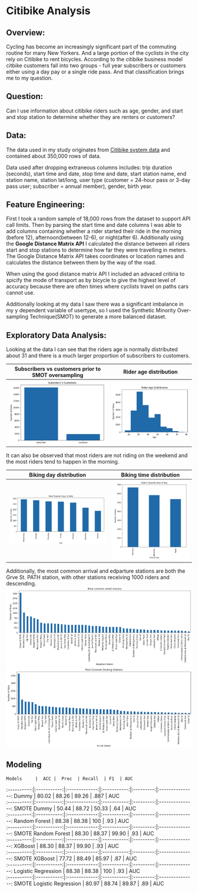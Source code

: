 # Citibike Analysis

## Overview:
Cycling has become an increasingly significant part of the commuting routine for many New Yorkers. And a large portion of the cyclists in the city rely on Citibike to rent bicycles. According to the citibike business model citbike customers fall into two groups - full year subscribers or customers either using a day pay or a single ride pass. And that classification brings me to my question. 

## Question:
Can I use information about citibike riders such as age, gender, and start and stop station to determine whether they are renters or customers?

## Data:
The data used in my study originates from [Citibike system data](https://www.citibikenyc.com/system-data) and contained about 350,000 rows of data. 

Data used after dropping extraneous columns includes: trip duration (seconds), start time and date, stop time and date, start station name, end station name, station lat/long, user type (customer = 24-hour pass or 3-day pass user; subscriber = annual member), gender, birth year. 

## Feature Engineering:

First I took a random sample of 18,000 rows from the dataset to support API call limits. Then by parsing the start time and date columns I was able to add columns containing whether a rider started their ride in the morning (before 12), afternoon(between 12-6), or night(after 6). Additionally using the **Google Distance Matrix API** I calculated the distance between all riders start and stop stations to determine how far they were travelling in meters. The Google Distance Matrix API takes coordinates or location names and calculates the distance between them by the way of the road. 

When using the good distance matrix API I included an advaced critiria to spicify the mode of transport as by bicycle to give the highest level of accuracy because there are often times where cyclists travel on paths cars cannot use. 

Additionally looking at my data I saw there was a significant imbalance in my y dependent variable of usertype, so I used the Synthetic Minority Over-sampling Technique(SMOT) to generate a more balanced dataset.  

## Exploratory Data Analysis:

Looking at the data I can see that the riders age is normally distributed about 31 and there is a much larger proportion of subscribers to customers.

Subscribers vs customers prior to SMOT oversampling           |  Rider age distribution    
:-------------------------:|:-------------------------:
![alt_text](graphs/customer_vs_subscribers.png)  | ![alt_text](graphs/age_distribution.png)

It can also be observed that most riders are not riding on the weekend and the most riders tend to happen in the morning. 

Biking day distribution              |  Biking time distribution    
:-------------------------:|:-------------------------:
![alt_text](graphs/biking_days.png)  | ![alt_text](graphs/biking_time.png)

Additionally, the most common arrival and edparture stations are both the Grve St. PATH station, with other stations receiving 1000 riders and descending.
![alt_text](graphs/rental_stations.png)
![alt_text](graphs/docking_stations.png)

## Modeling
    Models     |  ACC |  Prec  | Recall  | F1  | AUC    
:----------:|:-----------:|:-------------:|:-----------:|:---------:|:---------------:
    Dummy     |  80.02 |  88.26  | 89.26  | .887  | AUC  
:----------:|:-----------:|:-------------:|:-----------:|:---------:|:---------------:
    SMOTE Dummy     |  50.44 |  88.72  | 50.33  | .64  | AUC  
:----------:|:-----------:|:-------------:|:-----------:|:---------:|:---------------:
    Random Forest     |  88.38 |  88.38  | 100  | .93  | AUC  
:----------:|:-----------:|:-------------:|:-----------:|:---------:|:---------------:
    SMOTE Random Forest     |  88.30 |  88.37  | 99.90  | .93  | AUC  
:----------:|:-----------:|:-------------:|:-----------:|:---------:|:---------------:
    XGBoost     |  88.30 |  88.37  | 99.90  | .93  | AUC  
:----------:|:-----------:|:-------------:|:-----------:|:---------:|:---------------:
    SMOTE XGBoost     |  77.72 |  88.49  | 85.97  | .87  | AUC  
:----------:|:-----------:|:-------------:|:-----------:|:---------:|:---------------:
    Logistic Regression     |  88.38 |  88.38  | 100  | .93  | AUC  
:----------:|:-----------:|:-------------:|:-----------:|:---------:|:---------------:
    SMOTE Logistic Regression     |  80.97 |  88.74  | 89.87  | .89  | AUC  
